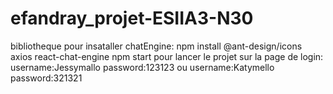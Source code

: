 # efandray_projet-ESIIA3-N30
bibliotheque pour insataller chatEngine: npm install @ant-design/icons axios react-chat-engine
npm start pour lancer le projet
sur la page de login: 
     username:Jessymallo password:123123 ou username:Katymello password:321321
